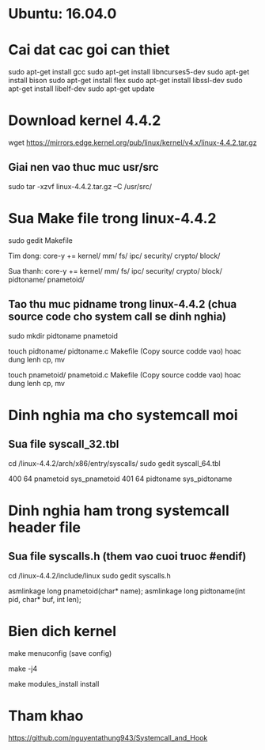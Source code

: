 # Ubuntu: 16.04.0

# Cai dat cac goi can thiet

sudo apt-get install gcc
sudo apt-get install libncurses5-dev
sudo apt-get install bison
sudo apt-get install flex
sudo apt-get install libssl-dev
sudo apt-get install libelf-dev
sudo apt-get update

# Download kernel 4.4.2 

wget https://mirrors.edge.kernel.org/pub/linux/kernel/v4.x/linux-4.4.2.tar.gz

## Giai nen vao thuc muc usr/src

sudo tar -xzvf linux-4.4.2.tar.gz –C /usr/src/

# Sua Make file trong linux-4.4.2

sudo gedit Makefile

Tim dong:
    core-y += kernel/ mm/ fs/ ipc/ security/ crypto/ block/

Sua thanh:
    core-y += kernel/ mm/ fs/ ipc/ security/ crypto/ block/ pidtoname/ pnametoid/

## Tao thu muc pidname trong linux-4.4.2 (chua source code cho system call se dinh nghia)

sudo mkdir pidtoname pnametoid

touch pidtoname/ pidtoname.c Makefile (Copy source codde vao) hoac dung lenh cp, mv 

touch pnametoid/ pnametoid.c Makefile (Copy source codde vao) hoac dung lenh cp, mv 

# Dinh nghia ma cho systemcall moi

## Sua file syscall_32.tbl

cd /linux-4.4.2/arch/x86/entry/syscalls/
sudo gedit syscall_64.tbl

400	64	pnametoid			sys_pnametoid
401	64 	pidtoname			sys_pidtoname

# Dinh nghia ham trong systemcall header file

## Sua file syscalls.h (them vao cuoi truoc #endif)

cd /linux-4.4.2/include/linux
sudo gedit syscalls.h

asmlinkage long pnametoid(char* name);
asmlinkage long pidtoname(int pid, char* buf, int len);

# Bien dich kernel

make menuconfig (save config)

make -j4

make modules_install install

# Tham khao
https://github.com/nguyentathung943/Systemcall_and_Hook